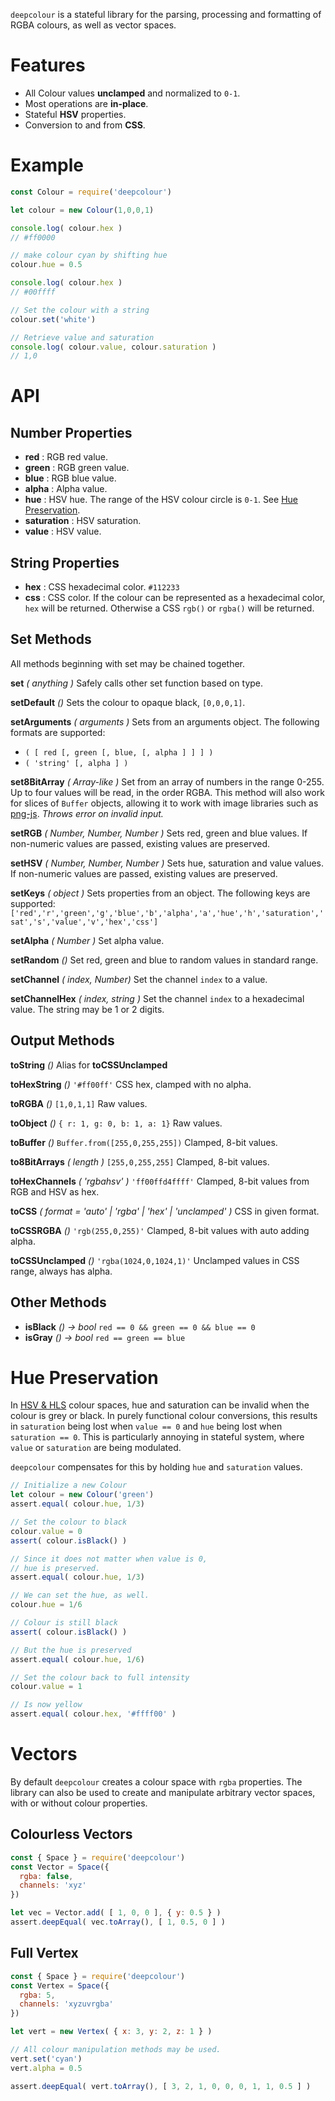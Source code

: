 `deepcolour` is a stateful library for the parsing, processing and formatting of RGBA colours, as well as vector spaces.

# Features

* All Colour values **unclamped** and normalized to `0-1`.
* Most operations are **in-place**.
* Stateful **HSV** properties.  
* Conversion to and from **CSS**.

# Example

``` javascript
const Colour = require('deepcolour')

let colour = new Colour(1,0,0,1)

console.log( colour.hex )
// #ff0000

// make colour cyan by shifting hue
colour.hue = 0.5

console.log( colour.hex )
// #00ffff

// Set the colour with a string
colour.set('white')

// Retrieve value and saturation
console.log( colour.value, colour.saturation )
// 1,0
```

# API

## Number Properties

* **red** : RGB red value.
* **green** : RGB green value.
* **blue** : RGB blue value.
* **alpha** : Alpha value.
* **hue** : HSV hue. The range of the HSV colour circle is `0-1`. See [Hue Preservation](#hue-preservation).
* **saturation** : HSV saturation.
* **value** : HSV value.

## String Properties

* **hex** : CSS hexadecimal color. `#112233`
* **css** : CSS color. If the colour can be represented as a hexadecimal color, `hex` will be returned. Otherwise a CSS `rgb()` or `rgba()` will be returned.

## Set Methods

All methods beginning with set may be chained together.

**set** *( anything )* Safely calls other set function based on type.

**setDefault** *()* Sets the colour to opaque black, `[0,0,0,1]`.

**setArguments** *( arguments )* Sets from an arguments object. The following formats are supported:
* `( [ red [, green [, blue, [, alpha ] ] ] )`
* `( 'string' [, alpha ] )`

**set8BitArray** *( Array-like )*
Set from an array of numbers in the range 0-255. Up to four values will be read, in the order RGBA. This method will also work for slices of `Buffer` objects, allowing it to work with image libraries such as [png-js](https://www.npmjs.com/package/pngjs). *Throws error on invalid input.*

**setRGB** *( Number, Number, Number )* Sets red, green and blue values. If non-numeric values are passed, existing values are preserved.

**setHSV** *( Number, Number, Number )* Sets hue, saturation and value values. If non-numeric values are passed, existing values are preserved.

**setKeys** *( object )* Sets properties from an object. The following keys are supported: `['red','r','green','g','blue','b','alpha','a','hue','h','saturation','sat','s','value','v','hex','css']`

**setAlpha** *( Number )* Set alpha value.

**setRandom** *()* Set red, green and blue to random values in standard range.

**setChannel** *( index, Number)* Set the channel `index` to a value.

**setChannelHex** *( index, string )* Set the channel `index` to a hexadecimal value. The string may be 1 or 2 digits.

## Output Methods

**toString** *()* Alias for **toCSSUnclamped**

**toHexString** *()* `'#ff00ff'` CSS hex, clamped with no alpha. 

**toRGBA** *()* `[1,0,1,1]` Raw values.

**toObject** *()* `{ r: 1, g: 0, b: 1, a: 1}` Raw values.

**toBuffer** *()* `Buffer.from([255,0,255,255])` Clamped, 8-bit values.

**to8BitArrays** *( length )* `[255,0,255,255]` Clamped, 8-bit values.

**toHexChannels** *( 'rgbahsv' )* `'ff00ffd4ffff'` Clamped, 8-bit values from RGB and HSV as hex.

**toCSS** *( format = 'auto' | 'rgba' | 'hex' | 'unclamped' )* CSS in given format.

**toCSSRGBA** *()* `'rgb(255,0,255)'` Clamped, 8-bit values with auto adding alpha.

**toCSSUnclamped** *()* `'rgba(1024,0,1024,1)'` Unclamped values in CSS range, always has alpha.

## Other Methods

* **isBlack** *() -> bool* `red == 0 && green == 0 && blue == 0`
* **isGray** *() -> bool* `red == green == blue`


# Hue Preservation

In [HSV & HLS](https://en.wikipedia.org/wiki/HSL_and_HSV) colour spaces, hue and saturation can be invalid when the colour is grey or black. In purely functional colour conversions, this results in `saturation` being lost when `value == 0` and `hue` being lost when `saturation == 0`. This is particularly annoying in stateful system, where `value` or `saturation` are being modulated.

`deepcolour` compensates for this by holding `hue` and `saturation` values.

``` js
// Initialize a new Colour
let colour = new Colour('green')
assert.equal( colour.hue, 1/3)

// Set the colour to black
colour.value = 0
assert( colour.isBlack() )

// Since it does not matter when value is 0,
// hue is preserved.
assert.equal( colour.hue, 1/3)

// We can set the hue, as well.
colour.hue = 1/6

// Colour is still black
assert( colour.isBlack() )

// But the hue is preserved
assert.equal( colour.hue, 1/6)

// Set the colour back to full intensity
colour.value = 1

// Is now yellow
assert.equal( colour.hex, '#ffff00' )
```


# Vectors

By default `deepcolour` creates a colour space with `rgba` properties. The library can also be used to create and manipulate arbitrary vector spaces, with or without colour properties.

## Colourless Vectors

``` js
const { Space } = require('deepcolour')
const Vector = Space({
  rgba: false,
  channels: 'xyz'
})

let vec = Vector.add( [ 1, 0, 0 ], { y: 0.5 } )
assert.deepEqual( vec.toArray(), [ 1, 0.5, 0 ] )
```

## Full Vertex

``` js
const { Space } = require('deepcolour')
const Vertex = Space({
  rgba: 5,
  channels: 'xyzuvrgba'
})

let vert = new Vertex( { x: 3, y: 2, z: 1 } )

// All colour manipulation methods may be used.
vert.set('cyan')
vert.alpha = 0.5

assert.deepEqual( vert.toArray(), [ 3, 2, 1, 0, 0, 0, 1, 1, 0.5 ] )
```